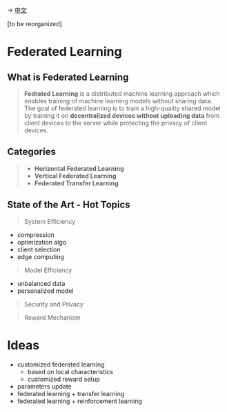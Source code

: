 -> [中文](/SKILLSETS/AI/FL/fl-cn.md)

[to be reorganized]

# Federated Learning

## What is Federated Learning
> **Fedrated Learning** is a distributed machine learning approach which enables training of machine learning models without sharing data. The goal of federated learning is to train a high-quality shared model by training it on **decentralized devices without uploading data** from client devices to the server while protecting the privacy of client devices.

## Categories
> - **Horizontal Federated Learning**
> - **Vertical Federated Learning**
> - **Federated Transfer Learning**

## State of the Art - Hot Topics
> System Efficiency
 - compression
 - optimization algo
 - client selection
 - edge computing

> Model Efficiency
 - unbalanced data
 - personalized model

> Security and Privacy

> Reward Mechanism

# Ideas
- customized federated learning
  - based on local characteristics
  - customized reward setup
- parameters update
- federated learning + transfer learning
- federated learning + reinforcement learning